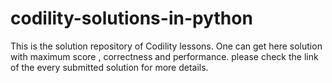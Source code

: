 # codility-solutions-in-python
This is the solution repository of Codility lessons. 
One can get here solution with  maximum score , correctness and performance. 
please check the link of the every submitted solution for more details.
